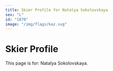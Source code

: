 ```yaml
---
title: Skier Profile for Natalya Sokolovskaya
sex: "L"
id: "1870"
image: "/img/flags/kaz.svg" 
---
```


# Skier Profile

This page is for: Natalya Sokolovskaya.
    